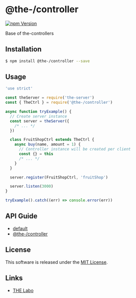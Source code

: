 @the-/controller
==========

<!---
This file is generated by the-tmpl. Do not update manually.
--->

<!-- Badge Start -->
<a name="badges"></a>

[![npm Version][bd_npm_shield_url]][bd_npm_url]

[bd_repo_url]: https://github.com/the-labo/the-controller-base
[bd_travis_url]: http://travis-ci.org/the-labo/the-controller-base
[bd_travis_shield_url]: http://img.shields.io/travis/the-labo/the-controller-base.svg?style=flat
[bd_travis_com_url]: http://travis-ci.com/the-labo/the-controller-base
[bd_travis_com_shield_url]: https://api.travis-ci.com/the-labo/the-controller-base.svg?token=
[bd_license_url]: https://github.com/the-labo/the-controller-base/blob/master/LICENSE
[bd_npm_url]: http://www.npmjs.org/package/@the-/controller
[bd_npm_shield_url]: http://img.shields.io/npm/v/@the-/controller.svg?style=flat
[bd_standard_url]: http://standardjs.com/
[bd_standard_shield_url]: https://img.shields.io/badge/code%20style-standard-brightgreen.svg

<!-- Badge End -->


<!-- Description Start -->
<a name="description"></a>

Base of the-controllers

<!-- Description End -->


<!-- Overview Start -->
<a name="overview"></a>



<!-- Overview End -->


<!-- Sections Start -->
<a name="sections"></a>

<!-- Section from "doc/readme/01.Installation.md.hbs" Start -->

<a name="section-doc-readme-01-installation-md"></a>

Installation
-----

```bash
$ npm install @the-/controller --save
```


<!-- Section from "doc/readme/01.Installation.md.hbs" End -->

<!-- Section from "doc/readme/02.Usage.md.hbs" Start -->

<a name="section-doc-readme-02-usage-md"></a>

Usage
---------

```javascript
'use strict'

const theServer = require('the-server')
const { TheCtrl } = require('@the-/controller')

async function tryExample() {
  // Create server instance
  const server = theServer({
    /* ... */
  })

  class FruitShopCtrl extends TheCtrl {
    async buy(name, amount = 1) {
      // Controller instance will be created per client
      const {} = this
      /* ... */
    }
  }

  server.register(FruitShopCtrl, 'fruitShop')

  server.listen(3000)
}

tryExample().catch((err) => console.error(err))

```


<!-- Section from "doc/readme/02.Usage.md.hbs" End -->

<!-- Section from "doc/readme/03.API.md.hbs" Start -->

<a name="section-doc-readme-03-api-md"></a>

## API Guide

- [default](./doc/api/api.md#module_default)
- [@the-/controller](./doc/api/api.md#module_@the-/controller)


<!-- Section from "doc/readme/03.API.md.hbs" End -->


<!-- Sections Start -->


<!-- LICENSE Start -->
<a name="license"></a>

License
-------
This software is released under the [MIT License](https://github.com/the-labo/the-controller-base/blob/master/LICENSE).

<!-- LICENSE End -->


<!-- Links Start -->
<a name="links"></a>

Links
------

+ [THE Labo][the_labo_url]

[the_labo_url]: https://github.com/the-labo

<!-- Links End -->
